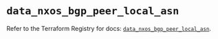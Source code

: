 # `data_nxos_bgp_peer_local_asn`

Refer to the Terraform Registry for docs: [`data_nxos_bgp_peer_local_asn`](https://registry.terraform.io/providers/ciscodevnet/nxos/0.5.10/docs/data-sources/bgp_peer_local_asn).
